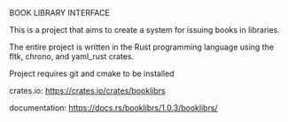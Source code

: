 BOOK LIBRARY INTERFACE

This is a project that aims to create a system for issuing books in libraries.

The entire project is written in the Rust programming language using the fltk, chrono, and yaml_rust crates.

Project requires git and cmake to be installed

crates.io: https://crates.io/crates/booklibrs

documentation: https://docs.rs/booklibrs/1.0.3/booklibrs/